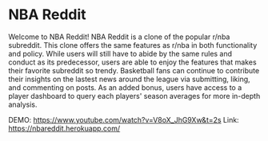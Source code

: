 # NBA Reddit

Welcome to NBA Reddit! NBA Reddit is a clone of the popular r/nba subreddit. This clone offers the same features as r/nba in both functionality and policy. While users will still have to abide by the same rules and conduct as its predecessor, users are able to enjoy the features that makes their favorite subreddit so trendy. Basketball fans can continue to contribute their insights on the lastest news around the league via submitting, liking, and commenting on posts. As an added bonus, users have access to a player dashboard to query each players' season averages for more in-depth analysis. 

DEMO: https://www.youtube.com/watch?v=V8oX_JhG9Xw&t=2s
Link: https://nbareddit.herokuapp.com/
